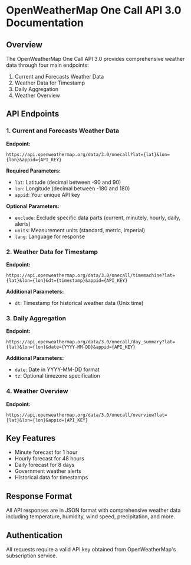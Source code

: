# OpenWeatherMap One Call API 3.0 Documentation

## Overview

The OpenWeatherMap One Call API 3.0 provides comprehensive weather data through four main endpoints:

1. Current and Forecasts Weather Data
2. Weather Data for Timestamp
3. Daily Aggregation
4. Weather Overview

## API Endpoints

### 1. Current and Forecasts Weather Data

**Endpoint:**
```
https://api.openweathermap.org/data/3.0/onecall?lat={lat}&lon={lon}&appid={API_KEY}
```

**Required Parameters:**
- `lat`: Latitude (decimal between -90 and 90)
- `lon`: Longitude (decimal between -180 and 180)
- `appid`: Your unique API key

**Optional Parameters:**
- `exclude`: Exclude specific data parts (current, minutely, hourly, daily, alerts)
- `units`: Measurement units (standard, metric, imperial)
- `lang`: Language for response

### 2. Weather Data for Timestamp

**Endpoint:**
```
https://api.openweathermap.org/data/3.0/onecall/timemachine?lat={lat}&lon={lon}&dt={timestamp}&appid={API_KEY}
```

**Additional Parameters:**
- `dt`: Timestamp for historical weather data (Unix time)

### 3. Daily Aggregation

**Endpoint:**
```
https://api.openweathermap.org/data/3.0/onecall/day_summary?lat={lat}&lon={lon}&date={YYYY-MM-DD}&appid={API_KEY}
```

**Additional Parameters:**
- `date`: Date in YYYY-MM-DD format
- `tz`: Optional timezone specification

### 4. Weather Overview

**Endpoint:**
```
https://api.openweathermap.org/data/3.0/onecall/overview?lat={lat}&lon={lon}&appid={API_KEY}
```

## Key Features

- Minute forecast for 1 hour
- Hourly forecast for 48 hours
- Daily forecast for 8 days
- Government weather alerts
- Historical data for timestamps

## Response Format

All API responses are in JSON format with comprehensive weather data including temperature, humidity, wind speed, precipitation, and more.

## Authentication

All requests require a valid API key obtained from OpenWeatherMap's subscription service.